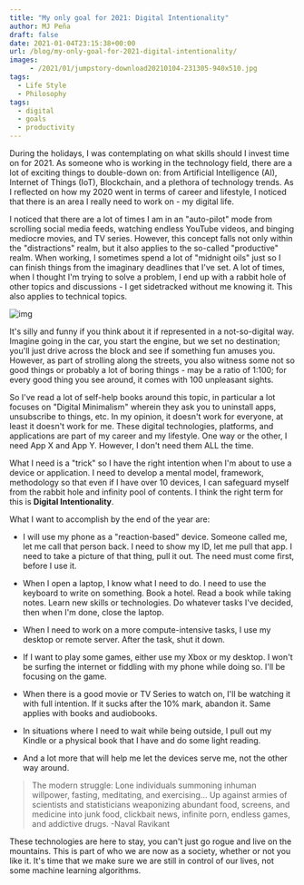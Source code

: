 ```yaml
---
title: "My only goal for 2021: Digital Intentionality"
author: MJ Peña
draft: false
date: 2021-01-04T23:15:38+00:00
url: /blog/my-only-goal-for-2021-digital-intentionality/
images: 
     - /2021/01/jumpstory-download20210104-231305-940x510.jpg
tags:
  - Life Style
  - Philosophy
tags:
  - digital
  - goals
  - productivity
---
```


During the holidays, I was contemplating on what skills should I invest time on for 2021. As someone who is working in the technology field, there are a lot of exciting things to double-down on: from Artificial Intelligence (AI), Internet of Things (IoT), Blockchain, and a plethora of technology trends. As I reflected on how my 2020 went in terms of career and lifestyle, I noticed that there is an area I really need to work on - my digital life.

I noticed that there are a lot of times I am in an "auto-pilot" mode from scrolling social media feeds, watching endless YouTube videos, and binging mediocre movies, and TV series. However, this concept falls not only within the "distractions" realm, but it also applies to the so-called "productive" realm. When working, I sometimes spend a lot of "midnight oils" just so I can finish things from the imaginary deadlines that I've set. A lot of times, when I thought I'm trying to solve a problem, I end up with a rabbit hole of other topics and discussions - I get sidetracked without me knowing it. This also applies to technical topics.

![img](/2021/01/jumpstory-download20210104-231305.jpg)

It's silly and funny if you think about it if represented in a not-so-digital way. Imagine going in the car, you start the engine, but we set no destination; you'll just drive across the block and see if something fun amuses you. However, as part of strolling along the streets, you also witness some not so good things or probably a lot of boring things - may be a ratio of 1:100; for every good thing you see around, it comes with 100 unpleasant sights.

So I've read a lot of self-help books around this topic, in particular a lot focuses on "Digital Minimalism" wherein they ask you to uninstall apps, unsubscribe to things, etc. In my opinion, it doesn't work for everyone, at least it doesn't work for me. These digital technologies, platforms, and applications are part of my career and my lifestyle. One way or the other, I need App X and App Y. However, I don't need them ALL the time.

What I need is a "trick" so I have the right intention when I'm about to use a device or application. I need to develop a mental model, framework, methodology so that even if I have over 10 devices, I can safeguard myself from the rabbit hole and infinity pool of contents. I think the right term for this is **Digital Intentionality**.

What I want to accomplish by the end of the year are:

- I will use my phone as a "reaction-based" device. Someone called me, let me call that person back. I need to show my ID, let me pull that app. I need to take a picture of that thing, pull it out. The need must come first, before I use it.

- When I open a laptop, I know what I need to do. I need to use the keyboard to write on something. Book a hotel. Read a book while taking notes. Learn new skills or technologies. Do whatever tasks I've decided, then when I'm done, close the laptop.

- When I need to work on a more compute-intensive tasks, I use my desktop or remote server. After the task, shut it down.

- If I want to play some games, either use my Xbox or my desktop. I won't be surfing the internet or fiddling with my phone while doing so. I'll be focusing on the game.

- When there is a good movie or TV Series to watch on, I'll be watching it with full intention. If it sucks after the 10% mark, abandon it. Same applies with books and audiobooks.

- In situations where I need to wait while being outside, I pull out my Kindle or a physical book that I have and do some light reading.

- And a lot more that will help me let the devices serve me, not the other way around.

> The modern struggle: Lone individuals summoning inhuman willpower, fasting, meditating, and exercising… Up against armies of scientists and statisticians weaponizing abundant food, screens, and medicine into junk food, clickbait news, infinite porn, endless games, and addictive drugs. -Naval Ravikant

These technologies are here to stay, you can't just go rogue and live on the mountains. This is part of who we are now as a society, whether or not you like it. It's time that we make sure we are still in control of our lives, not some machine learning algorithms.

